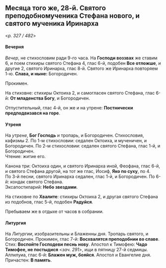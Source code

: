 
## Месяца того же, 28-й. Святого преподобномученика Стефана нового, и святого мученика Иринарха 

<*p. 327 / 482*>

#### Вечерня

*Вечер*, не стихословим ради 9-го часа. На **Господи воззвах** же ставим 6, и поем стихиры святого 
Стефана 4, глас 6-й, подобен **Все отложше**, и другие 2, святого Иринарха, глас 8-й. Святого же Иринарха 
повторяем 1-ю. **Слава, и ныне:** Богородичен. 

Прокимен. 

На стиховне: стихиры Октоиха 2, и самогласен святого Стефана, глас 6-й: **От младенства Богу**, и Богородичен. 

Отпустительный, глас 4-й, он же и на утрене: **Постнически предподвизався на горе**.

#### Утреня

На *утрене*, **Бог Господь** и тропарь, и Богородичен. Стихословия, кафизмы 2. 
По 1-м стихословии: седален Октоиха, и мученичен, и Богородичен. 
По 2-м стихословии: седален святого Стефана, глас 1-й, и Богородичен.   
Чтение: житие его.  

Канона три: Октоиха один, и святого Иринарха иной, Феофана, глас 6-й, и святого Стефана другой, на тот же глас, 
Иосиф, **Яко по суху**, по 4.  
По 3-й песни, святого Иринарха седален, глас 1-й, и Богородичен. 
По 6-й: кондак святого Стефана.  
Эксапостиларий: **Небо звездами**.

На стиховне по **Хвалите**: стихиры Октоиха 2, и другая святого Стефана из подобнов, глас 5-й, подобен 
**Радуйся**. 

Пребываем же в отдыхе от часов в собрании.  

#### Литургия

На *Литургии*, изобразительны и Блаженны дня. Тропарь святого, и Богородичен. 
Прокимен, глас 7-й: **Восхвалятся преподобнии во славе**. Стих: **Воспойте Господеви песнь нову**. 
Апостол к Тимофею: **Чадо Тимофее, не постыдися** <*зач. 291*>, ищи в пятницу 27-й седмицы.  
Аллилуиа, глас 6-й: **Блажен муж, бояйся**. 
Апостол и Евангелие дня. 
Причастен: **В память**. 
  